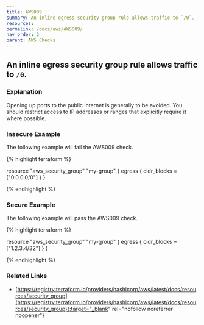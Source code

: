 ```yaml
---
title: AWS009
summary: An inline egress security group rule allows traffic to `/0`. [aws_security_group] 
resources: 
permalink: /docs/aws/AWS009/
nav_order: 2
parent: AWS Checks
---
```


## An inline egress security group rule allows traffic to `/0`.

### Explanation


Opening up ports to the public internet is generally to be avoided. You should restrict access to IP addresses or ranges that explicitly require it where possible.



### Insecure Example

The following example will fail the AWS009 check.

{% highlight terraform %}

resource "aws_security_group" "my-group" {
	egress {
		cidr_blocks = ["0.0.0.0/0"]
	}
}

{% endhighlight %}



### Secure Example

The following example will pass the AWS009 check.

{% highlight terraform %}

resource "aws_security_group" "my-group" {
	egress {
		cidr_blocks = ["1.2.3.4/32"]
	}
}

{% endhighlight %}


### Related Links


- [https://registry.terraform.io/providers/hashicorp/aws/latest/docs/resources/security_group](https://registry.terraform.io/providers/hashicorp/aws/latest/docs/resources/security_group){:target="_blank" rel="nofollow noreferrer noopener"}

